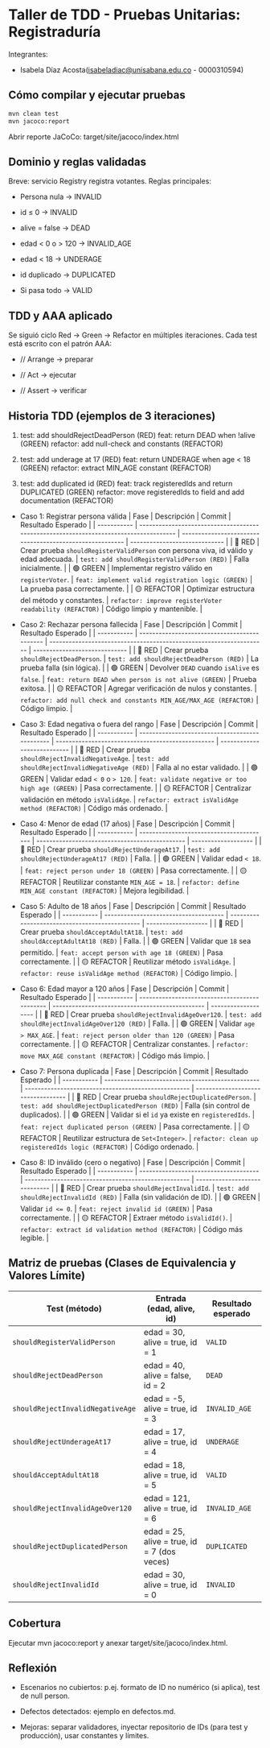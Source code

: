 # Taller de TDD - Pruebas Unitarias: Registraduría

Integrantes:

- Isabela Díaz Acosta(isabeladiac@unisabana.edu.co - 0000310594)

## Cómo compilar y ejecutar pruebas

```bash
mvn clean test
mvn jacoco:report
```

Abrir reporte JaCoCo: target/site/jacoco/index.html

## Dominio y reglas validadas

Breve: servicio Registry registra votantes. Reglas principales:

- Persona nula → INVALID

- id ≤ 0 → INVALID

- alive = false → DEAD

- edad < 0 o > 120 → INVALID_AGE

- edad < 18 → UNDERAGE

- id duplicado → DUPLICATED

- Si pasa todo → VALID

## TDD y AAA aplicado

Se siguió ciclo Red → Green → Refactor en múltiples iteraciones. Cada test está escrito con el patrón AAA:

- // Arrange → preparar

- // Act → ejecutar

- // Assert → verificar

## Historia TDD (ejemplos de 3 iteraciones)

1. test: add shouldRejectDeadPerson (RED)
   feat: return DEAD when !alive (GREEN)
   refactor: add null-check and constants (REFACTOR)

2. test: add underage at 17 (RED)
   feat: return UNDERAGE when age < 18 (GREEN)
   refactor: extract MIN_AGE constant (REFACTOR)

3. test: add duplicated id (RED)
   feat: track registeredIds and return DUPLICATED (GREEN)
   refactor: move registeredIds to field and add documentation (REFACTOR)

- Caso 1: Registrar persona válida
| Fase        | Descripción                                                                           | Commit                                                   | Resultado Esperado            |
| ----------- | ------------------------------------------------------------------------------------- | -------------------------------------------------------- | ----------------------------- |
| 🔴 RED      | Crear prueba `shouldRegisterValidPerson` con persona viva, id válido y edad adecuada. | `test: add shouldRegisterValidPerson (RED)`              | Falla inicialmente.           |
| 🟢 GREEN    | Implementar registro válido en `registerVoter`.                                       | `feat: implement valid registration logic (GREEN)`       | La prueba pasa correctamente. |
| 🟡 REFACTOR | Optimizar estructura del método y constantes.                                         | `refactor: improve registerVoter readability (REFACTOR)` | Código limpio y mantenible.   |

- Caso 2: Rechazar persona fallecida
  | Fase        | Descripción                                  | Commit                                                              | Resultado Esperado            |
| ----------- | -------------------------------------------- | ------------------------------------------------------------------- | ----------------------------- |
| 🔴 RED      | Crear prueba `shouldRejectDeadPerson`.       | `test: add shouldRejectDeadPerson (RED)`                            | La prueba falla (sin lógica). |
| 🟢 GREEN    | Devolver `DEAD` cuando `isAlive` es `false`. | `feat: return DEAD when person is not alive (GREEN)`                | Prueba exitosa.               |
| 🟡 REFACTOR | Agregar verificación de nulos y constantes.  | `refactor: add null check and constants MIN_AGE/MAX_AGE (REFACTOR)` | Código limpio.                |

- Caso 3: Edad negativa o fuera del rango
  | Fase        | Descripción                                    | Commit                                            | Resultado Esperado          |
| ----------- | ---------------------------------------------- | ------------------------------------------------- | --------------------------- |
| 🔴 RED      | Crear prueba `shouldRejectInvalidNegativeAge`. | `test: add shouldRejectInvalidNegativeAge (RED)`  | Falla al no estar validado. |
| 🟢 GREEN    | Validar edad `< 0` o `> 120`.                  | `feat: validate negative or too high age (GREEN)` | Pasa correctamente.         |
| 🟡 REFACTOR | Centralizar validación en método `isValidAge`. | `refactor: extract isValidAge method (REFACTOR)`  | Código más ordenado.        |

- Caso 4: Menor de edad (17 años)
  | Fase        | Descripción                              | Commit                                         | Resultado Esperado  |
| ----------- | ---------------------------------------- | ---------------------------------------------- | ------------------- |
| 🔴 RED      | Crear prueba `shouldRejectUnderageAt17`. | `test: add shouldRejectUnderageAt17 (RED)`     | Falla.              |
| 🟢 GREEN    | Validar edad `< 18`.                     | `feat: reject person under 18 (GREEN)`         | Pasa correctamente. |
| 🟡 REFACTOR | Reutilizar constante `MIN_AGE = 18`.     | `refactor: define MIN_AGE constant (REFACTOR)` | Mejora legibilidad. |

- Caso 5: Adulto de 18 años
  | Fase        | Descripción                           | Commit                                         | Resultado Esperado  |
| ----------- | ------------------------------------- | ---------------------------------------------- | ------------------- |
| 🔴 RED      | Crear prueba `shouldAcceptAdultAt18`. | `test: add shouldAcceptAdultAt18 (RED)`        | Falla.              |
| 🟢 GREEN    | Validar que `18` sea permitido.       | `feat: accept person with age 18 (GREEN)`      | Pasa correctamente. |
| 🟡 REFACTOR | Reutilizar método `isValidAge`.       | `refactor: reuse isValidAge method (REFACTOR)` | Código limpio.      |

- Caso 6: Edad mayor a 120 años
  | Fase        | Descripción                                   | Commit                                          | Resultado Esperado  |
| ----------- | --------------------------------------------- | ----------------------------------------------- | ------------------- |
| 🔴 RED      | Crear prueba `shouldRejectInvalidAgeOver120`. | `test: add shouldRejectInvalidAgeOver120 (RED)` | Falla.              |
| 🟢 GREEN    | Validar `age > MAX_AGE`.                      | `feat: reject person older than 120 (GREEN)`    | Pasa correctamente. |
| 🟡 REFACTOR | Centralizar constantes.                       | `refactor: move MAX_AGE constant (REFACTOR)`    | Código más limpio.  |

- Caso 7: Persona duplicada
  | Fase        | Descripción                                      | Commit                                              | Resultado Esperado                 |
| ----------- | ------------------------------------------------ | --------------------------------------------------- | ---------------------------------- |
| 🔴 RED      | Crear prueba `shouldRejectDuplicatedPerson`.     | `test: add shouldRejectDuplicatedPerson (RED)`      | Falla (sin control de duplicados). |
| 🟢 GREEN    | Validar si el `id` ya existe en `registeredIds`. | `feat: reject duplicated person (GREEN)`            | Pasa correctamente.                |
| 🟡 REFACTOR | Reutilizar estructura de `Set<Integer>`.         | `refactor: clean up registeredIds logic (REFACTOR)` | Código ordenado.                   |

- Caso 8: ID inválido (cero o negativo)
  | Fase        | Descripción                           | Commit                                              | Resultado Esperado            |
| ----------- | ------------------------------------- | --------------------------------------------------- | ----------------------------- |
| 🔴 RED      | Crear prueba `shouldRejectInvalidId`. | `test: add shouldRejectInvalidId (RED)`             | Falla (sin validación de ID). |
| 🟢 GREEN    | Validar `id <= 0`.                    | `feat: reject invalid id (GREEN)`                   | Pasa correctamente.           |
| 🟡 REFACTOR | Extraer método `isValidId()`.         | `refactor: extract id validation method (REFACTOR)` | Código más legible.           |


## Matriz de pruebas (Clases de Equivalencia y Valores Límite)

| **Test (método)**                | **Entrada (edad, alive, id)**               | **Resultado esperado** |
| -------------------------------- | ------------------------------------------- | ---------------------- |
| `shouldRegisterValidPerson`      | edad = 30, alive = true, id = 1             | `VALID`                |
| `shouldRejectDeadPerson`         | edad = 40, alive = false, id = 2            | `DEAD`                 |
| `shouldRejectInvalidNegativeAge` | edad = -5, alive = true, id = 3             | `INVALID_AGE`          |
| `shouldRejectUnderageAt17`       | edad = 17, alive = true, id = 4             | `UNDERAGE`             |
| `shouldAcceptAdultAt18`          | edad = 18, alive = true, id = 5             | `VALID`                |
| `shouldRejectInvalidAgeOver120`  | edad = 121, alive = true, id = 6            | `INVALID_AGE`          |
| `shouldRejectDuplicatedPerson`   | edad = 25, alive = true, id = 7 (dos veces) | `DUPLICATED`           |
| `shouldRejectInvalidId`          | edad = 30, alive = true, id = 0             | `INVALID`              |

## Cobertura

Ejecutar mvn jacoco:report y anexar target/site/jacoco/index.html.

## Reflexión

- Escenarios no cubiertos: p.ej. formato de ID no numérico (si aplica), test de null person.

- Defectos detectados: ejemplo en defectos.md.

- Mejoras: separar validadores, inyectar repositorio de IDs (para test y producción), usar constantes y límites.
